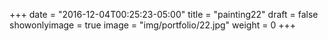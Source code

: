 
+++
date = "2016-12-04T00:25:23-05:00"
title = "painting22"
draft = false
showonlyimage = true
image = "img/portfolio/22.jpg"
weight = 0
+++
